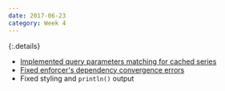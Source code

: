 ```yaml
---
date: 2017-06-23
category: Week 4
---
```


{:.details}
- [Implemented query parameters matching for cached series](https://github.com/antego/series-rest-api-cache/commit/7b5a26fab2f143abdd6b4f3abbbc82b470260968)
- [Fixed enforcer's dependency convergence errors](https://github.com/antego/series-rest-api-cache/commit/8152347c6d8ef92162a03d89a9d0528389ab5e18)
- Fixed styling and `println()` output 

